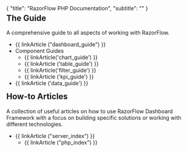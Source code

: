 <meta>
{
	"title": "RazorFlow PHP Documentation",
	"subtitle": ""
}
</meta>
<div class="well">
  <div class='row'>
    <div class='col-xs-2' style="text-align:center">
      <span class="glyphicon glyphicon-book" style="font-size: 40px; margin-top:10px"></span>
    </div>
    <div class='col-xs-10'>
      <h2 style="margin-top:5px">The Guide</h2>
      <p>A comprehensive guide to all aspects of working with RazorFlow.</p>
      <p><ul>
        <li>{{ linkArticle ("dashboard_guide") }}</li>
        <li>Component Guides
          <ul>
            <li>{{ linkArticle('chart_guide') }}</li>
            <li>{{ linkArticle ('table_guide') }}</li>
            <li>{{ linkArticle('filter_guide') }} </li>
            <li>{{ linkArticle ('kpi_guide') }}</li>
          </ul>
        </li>
        <li>{{ linkArticle ('data_guide') }}</li>
      </ul></p>
    </div>
  </div>
</div>

<div class="well">
  <div class='row'>
    <div class='col-xs-2' style="text-align:center">
      <span class="glyphicon glyphicon-book" style="font-size: 40px; margin-top:10px"></span>
    </div>
    <div class='col-xs-10'>
      <h2 style="margin-top:5px">How-to Articles</h2>
      <p>A collection of useful articles on how to use RazorFlow Dashboard Framework with a focus on building specific solutions or working with different technologies.<p>
      <p><ul>
        <li>{{ linkArticle ("server_index") }}
        <ul>
        <li>{{ linkArticle ("php_index") }}</li>
        </ul>
        </li>
      </ul></p>
    </div>
  </div>
</div>
